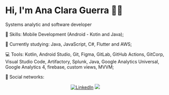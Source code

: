 # Hi, I'm Ana Clara Guerra :wave::smiley:

Systems analytic and software developer

:rocket:  Skills: Mobile Development (Android - Kotin and Java);

:rainbow:  Currently studying: Java, JavaScript, C#, Flutter and AWS;

:computer:  Tools: Kotlin, Android Studio, Git, Figma, GitLab, GitHub Actions, GitCorp, Visual Studio Code, Artifactory, Splunk, Java, Google Analytics Universal, Google Analytics 4, firebase, custom views, MVVM;

💌   Social networks: <p align="center">
    <a href="https://www.linkedin.com/in/ana-clara-guerra-740437147/"><img src="https://img.shields.io/badge/LinkedIn-%230077B5.svg?&style=flat-square&logo=linkedin&logoColor=white" alt="LinkedIn"></a>
  <a href="https://api.whatsapp.com/send?phone=5511999512933&text=Ol%C3%A1%20 Ana, tudo bem? Verifiquei o seu perfil e gostaria de iniciar uma conversa.%20" alt="WhatsApp"><img src="https://img.shields.io/badge/-WhatsApp-25d366?style=flat-square&labelColor=25d366&logo=whatsapp&logoColor=white&link=https://api.whatsapp.com/send?phone=5511999512933&text=Ol%C3%A1%20Ana!%20" /></a>
</p>


